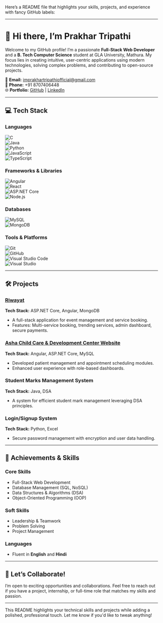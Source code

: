 Here’s a README file that highlights your skills, projects, and experience with fancy GitHub labels:  

---

# 👋 Hi there, I’m **Prakhar Tripathi**  

Welcome to my GitHub profile! I’m a passionate **Full-Stack Web Developer** and a **B. Tech Computer Science** student at GLA University, Mathura. My focus lies in creating intuitive, user-centric applications using modern technologies, solving complex problems, and contributing to open-source projects.  

📧 **Email:** [imprakhartripathiofficial@gmail.com](mailto:imprakhartripathiofficial@gmail.com)  
📱 **Phone:** +91 8707406448  
🌐 **Portfolio:** [GitHub](https://github.com/imprakhartripathi) | [LinkedIn](https://www.linkedin.com/in/imprakhartripathi/)  

---  

## 💻 **Tech Stack**  

### **Languages**  
![C](https://img.shields.io/badge/C-%2300599C.svg?style=for-the-badge&logo=c&logoColor=white)  
![Java](https://img.shields.io/badge/Java-%23ED8B00.svg?style=for-the-badge&logo=java&logoColor=white)  
![Python](https://img.shields.io/badge/Python-%2314354C.svg?style=for-the-badge&logo=python&logoColor=white)  
![JavaScript](https://img.shields.io/badge/JavaScript-%23F7DF1E.svg?style=for-the-badge&logo=javascript&logoColor=black)  
![TypeScript](https://img.shields.io/badge/TypeScript-%23007ACC.svg?style=for-the-badge&logo=typescript&logoColor=white)  

### **Frameworks & Libraries**  
![Angular](https://img.shields.io/badge/Angular-%23DD0031.svg?style=for-the-badge&logo=angular&logoColor=white)  
![React](https://img.shields.io/badge/React-%2361DAFB.svg?style=for-the-badge&logo=react&logoColor=black)  
![ASP.NET Core](https://img.shields.io/badge/ASP.NET_Core-%235C2D91.svg?style=for-the-badge&logo=.net&logoColor=white)  
![Node.js](https://img.shields.io/badge/Node.js-%23339933.svg?style=for-the-badge&logo=node.js&logoColor=white)  

### **Databases**  
![MySQL](https://img.shields.io/badge/MySQL-%234479A1.svg?style=for-the-badge&logo=mysql&logoColor=white)  
![MongoDB](https://img.shields.io/badge/MongoDB-%2347A248.svg?style=for-the-badge&logo=mongodb&logoColor=white)  

### **Tools & Platforms**  
![Git](https://img.shields.io/badge/Git-%23F05033.svg?style=for-the-badge&logo=git&logoColor=white)  
![GitHub](https://img.shields.io/badge/GitHub-%23181717.svg?style=for-the-badge&logo=github&logoColor=white)  
![Visual Studio Code](https://img.shields.io/badge/VS_Code-%23007ACC.svg?style=for-the-badge&logo=visual-studio-code&logoColor=white)  
![Visual Studio](https://img.shields.io/badge/Visual_Studio-%235C2D91.svg?style=for-the-badge&logo=visual-studio&logoColor=white)  

---  

## 🛠 **Projects**  

### [**Riwayat**](https://github.com/imprakhartripathi/Riwayat-ByteWave)  
**Tech Stack:** ASP.NET Core, Angular, MongoDB  
- A full-stack application for event management and service booking.  
- Features: Multi-service booking, trending services, admin dashboard, secure payments.  

### [**Asha Child Care & Development Center Website**](https://ashachildcare.com/)  
**Tech Stack:** Angular, ASP.NET Core, MySQL  
- Developed patient management and appointment scheduling modules.  
- Enhanced user experience with role-based dashboards.  

### **Student Marks Management System**  
**Tech Stack:** Java, DSA  
- A system for efficient student mark management leveraging DSA principles.  

### **Login/Signup System**  
**Tech Stack:** Python, Excel  
- Secure password management with encryption and user data handling.  

---  

## 🚀 **Achievements & Skills**  

### **Core Skills**  
- Full-Stack Web Development  
- Database Management (SQL, NoSQL)  
- Data Structures & Algorithms (DSA)  
- Object-Oriented Programming (OOP)  

### **Soft Skills**  
- Leadership & Teamwork  
- Problem Solving  
- Project Management  

### **Languages**  
- Fluent in **English** and **Hindi**  

---  

## 🌱 **Let’s Collaborate!**  
I’m open to exciting opportunities and collaborations. Feel free to reach out if you have a project, internship, or full-time role that matches my skills and passion.  

---  

This README highlights your technical skills and projects while adding a polished, professional touch. Let me know if you'd like to tweak anything!
